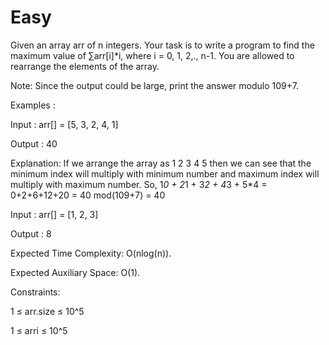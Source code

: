 # Easy 
  
Given an array arr of n integers. Your task is to write a program to find the maximum value of ∑arr[i]*i, where i = 0, 1, 2,., n-1. You are allowed to rearrange the elements of the array.

Note: Since the output could be large, print the answer modulo 109+7.

Examples :

Input : arr[] = [5, 3, 2, 4, 1]

Output : 40

Explanation: If we arrange the array as 1 2 3 4 5 then we can see that the minimum index will multiply with minimum number and maximum index will multiply with maximum number. So, 1*0 + 2*1 + 3*2 + 4*3 + 5*4 = 0+2+6+12+20 = 40 mod(109+7) = 40


Input : arr[] = [1, 2, 3]

Output : 8


Expected Time Complexity: O(nlog(n)).

Expected Auxiliary Space: O(1).

Constraints:

1 ≤ arr.size ≤ 10^5

1 ≤ arri ≤ 10^5

